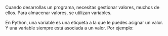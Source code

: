 Cuando desarrollas un programa, necesitas gestionar valores, muchos de ellos. Para almacenar valores, se utilizan variables.

En Python, una variable es una etiqueta a la que le puedes asignar un valor. Y una variable siempre está asociada a un valor. Por ejemplo:
